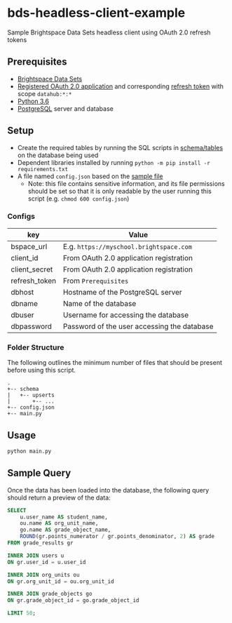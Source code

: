 # bds-headless-client-example
Sample Brightspace Data Sets headless client using OAuth 2.0 refresh tokens

## Prerequisites

* [Brightspace Data
  Sets](https://community.brightspace.com/s/question/0D56100000xrq5eCAA/)
* [Registered OAuth 2.0
  application](http://docs.valence.desire2learn.com/basic/oauth2.html) and
  corresponding [refresh
  token](https://community.brightspace.com/s/article/ka1610000000pYqAAI/How-to-obtain-an-OAuth-2-0-Refresh-Token)
  with scope `datahub:*:*`
* [Python 3.6](https://www.python.org/)
* [PostgreSQL](https://www.postgresql.org/) server and database

## Setup

* Create the required tables by running the SQL scripts in
  [schema/tables](./schema/tables) on the database being used
* Dependent libraries installed by running `python -m pip install -r
  requirements.txt`
* A file named `config.json` based on the [sample file](config-sample.json)
  * Note: this file contains sensitive information, and its file permissions
    should be set so that it is only readable by the user running this script
    (e.g. `chmod 600 config.json`)

### Configs

| key           | Value                                       |
| ------------- | ------------------------------------------- |
| bspace_url    | E.g. `https://myschool.brightspace.com`     |
| client_id     | From OAuth 2.0 application registration     |
| client_secret | From OAuth 2.0 application registration     |
| refresh_token | From `Prerequisites`                        |
| dbhost        | Hostname of the PostgreSQL server           |
| dbname        | Name of the database                        |
| dbuser        | Username for accessing the database         |
| dbpassword    | Password of the user accessing the database |

### Folder Structure

The following outlines the minimum number of files that should be present before
using this script.

```
.
+-- schema
|   +-- upserts
|       +-- ...
+-- config.json
+-- main.py
```

## Usage

```bash
python main.py
```

## Sample Query

Once the data has been loaded into the database, the following query should return a preview of the data:

```sql
SELECT
    u.user_name AS student_name,
    ou.name AS org_unit_name,
    go.name AS grade_object_name,
    ROUND(gr.points_numerator / gr.points_denominator, 2) AS grade
FROM grade_results gr

INNER JOIN users u
ON gr.user_id = u.user_id

INNER JOIN org_units ou
ON gr.org_unit_id = ou.org_unit_id

INNER JOIN grade_objects go
ON gr.grade_object_id = go.grade_object_id

LIMIT 50;
```
